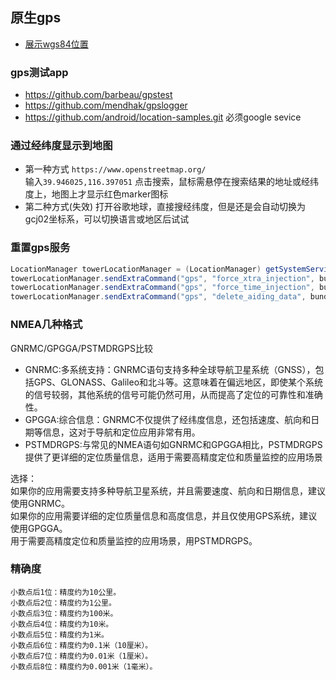 ## 原生gps
- [展示wgs84位置](#wgs84)
### gps测试app
- https://github.com/barbeau/gpstest
- https://github.com/mendhak/gpslogger
- https://github.com/android/location-samples.git 必须google sevice


###  通过经纬度显示到地图
- 第一种方式
`https://www.openstreetmap.org/`  
输入`39.946025,116.397051` 点击搜索，鼠标需悬停在搜索结果的地址或经纬度上，地图上才显示红色marker图标
- 第二种方式(失效)
打开谷歌地球，直接搜经纬度，但是还是会自动切换为gcj02坐标系，可以切换语言或地区后试试

### 重置gps服务  
```java
LocationManager towerLocationManager = (LocationManager) getSystemService(Context.LOCATION_SERVICE);
towerLocationManager.sendExtraCommand("gps", "force_xtra_injection", bundle); //快速定位command
towerLocationManager.sendExtraCommand("gps", "force_time_injection", bundle);
towerLocationManager.sendExtraCommand("gps", "delete_aiding_data", bundle); //冷启动
``` 
 ### NMEA几种格式
 GNRMC/GPGGA/PSTMDRGPS比较  

- GNRMC:多系统支持：GNRMC语句支持多种全球导航卫星系统（GNSS），包括GPS、GLONASS、Galileo和北斗等。这意味着在偏远地区，即使某个系统的信号较弱，其他系统的信号可能仍然可用，从而提高了定位的可靠性和准确性。  
- GPGGA:综合信息：GNRMC不仅提供了经纬度信息，还包括速度、航向和日期等信息，这对于导航和定位应用非常有用。  
- PSTMDRGPS:与常见的NMEA语句如GNRMC和GPGGA相比，PSTMDRGPS提供了更详细的定位质量信息，适用于需要高精度定位和质量监控的应用场景  

选择：  
如果你的应用需要支持多种导航卫星系统，并且需要速度、航向和日期信息，建议使用GNRMC。  
如果你的应用需要详细的定位质量信息和高度信息，并且仅使用GPS系统，建议使用GPGGA。  
用于需要高精度定位和质量监控的应用场景，用PSTMDRGPS。  

### 精确度
```
小数点后1位：精度约为10公里。
小数点后2位：精度约为1公里。
小数点后3位：精度约为100米。
小数点后4位：精度约为10米。
小数点后5位：精度约为1米。
小数点后6位：精度约为0.1米（10厘米）。
小数点后7位：精度约为0.01米（1厘米）。
小数点后8位：精度约为0.001米（1毫米）。
```